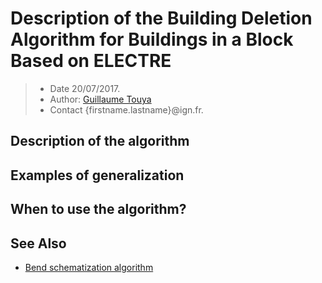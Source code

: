 # Description of the Building Deletion Algorithm for Buildings in a Block Based on ELECTRE

> - Date 20/07/2017.
> - Author: [Guillaume Touya][1]
> - Contact {firstname.lastname}@ign.fr.



Description of the algorithm
-------------



Examples of generalization
-------------


When to use the algorithm?
-------------



See Also
-------------
- [Bend schematization algorithm][2]


[1]: https://umrlastig.github.io/guillaume-touya/
[2]: /algorithms/line/bend_schematization.md
